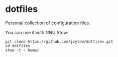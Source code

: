# dotfiles
Personal collection of configuration files.

You can use it with GNU Stow:

    git clone https://github.com/jvytee/dotfiles.git
    cd dotfiles
    stow -t ~ home/

